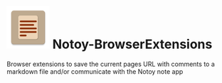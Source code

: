 # ![](./images/icon_96.png) Notoy-BrowserExtensions

Browser extensions to save the current pages URL with comments to a markdown file and/or communicate with the Notoy note app
